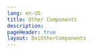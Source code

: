 ```yaml
---
lang: en-US
title: Other Components
description:
pageHeader: true
layout: DoiOtherComponents
---
```

